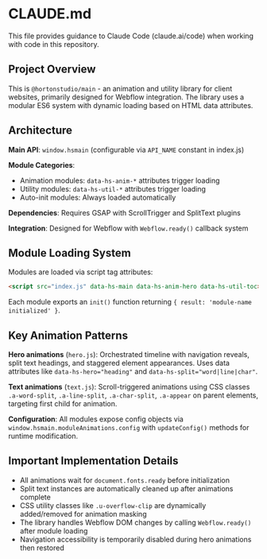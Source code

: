 # CLAUDE.md

This file provides guidance to Claude Code (claude.ai/code) when working with code in this repository.

## Project Overview

This is `@hortonstudio/main` - an animation and utility library for client websites, primarily designed for Webflow integration. The library uses a modular ES6 system with dynamic loading based on HTML data attributes.

## Architecture

**Main API**: `window.hsmain` (configurable via `API_NAME` constant in index.js)

**Module Categories**:
- Animation modules: `data-hs-anim-*` attributes trigger loading
- Utility modules: `data-hs-util-*` attributes trigger loading  
- Auto-init modules: Always loaded automatically

**Dependencies**: Requires GSAP with ScrollTrigger and SplitText plugins

**Integration**: Designed for Webflow with `Webflow.ready()` callback system

## Module Loading System

Modules are loaded via script tag attributes:
```html
<script src="index.js" data-hs-main data-hs-anim-hero data-hs-util-toc></script>
```

Each module exports an `init()` function returning `{ result: 'module-name initialized' }`.

## Key Animation Patterns

**Hero animations** (`hero.js`): Orchestrated timeline with navigation reveals, split text headings, and staggered element appearances. Uses data attributes like `data-hs-hero="heading"` and `data-hs-split="word|line|char"`.

**Text animations** (`text.js`): Scroll-triggered animations using CSS classes `.a-word-split`, `.a-line-split`, `.a-char-split`, `.a-appear` on parent elements, targeting first child for animation.

**Configuration**: All modules expose config objects via `window.hsmain.moduleAnimations.config` with `updateConfig()` methods for runtime modification.

## Important Implementation Details

- All animations wait for `document.fonts.ready` before initialization
- Split text instances are automatically cleaned up after animations complete
- CSS utility classes like `.u-overflow-clip` are dynamically added/removed for animation masking
- The library handles Webflow DOM changes by calling `Webflow.ready()` after module loading
- Navigation accessibility is temporarily disabled during hero animations then restored